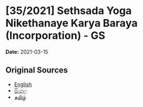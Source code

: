 # [35/2021] Sethsada Yoga Nikethanaye Karya Baraya (Incorporation) - GS

**Date:** 2021-03-15

## Original Sources

- [English](https://documents.gov.lk/view/bills/2021/3/35-2021_E.pdf)
- [සිංහල](https://documents.gov.lk/view/bills/2021/3/35-2021_S.pdf)
- [தமிழ்](https://documents.gov.lk/view/bills/2021/3/35-2021_T.pdf)
